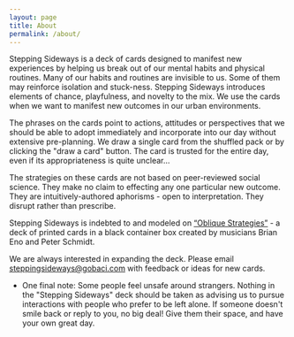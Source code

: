 ```yaml
---
layout: page
title: About
permalink: /about/
---
```


Stepping Sideways is a deck of cards designed to manifest new experiences by helping us break out of our mental habits and physical routines. Many of our habits and routines are invisible to us. Some of them may reinforce isolation and stuck-ness. Stepping Sideways introduces elements of chance, playfulness, and novelty to the mix. We use the cards when we want to manifest new outcomes in our urban environments.

The phrases on the cards point to actions, attitudes or perspectives that we should be able to adopt immediately and incorporate into our day without extensive pre-planning. We draw a single card from the shuffled pack or by clicking the "draw a card" button. The card is trusted for the entire day, even if its appropriateness is quite unclear...

The strategies on these cards are not based on peer-reviewed social science. They make no claim to effecting any one particular new outcome. They are intuitively-authored aphorisms - open to interpretation. They disrupt rather than prescribe.

Stepping Sideways is indebted to and modeled on <a href="https://en.wikipedia.org/wiki/Oblique_Strategies">“Oblique Strategies”</a> - a deck of printed cards in a black container box created by musicians Brian Eno and Peter Schmidt. 

We are always interested in expanding the deck. Please email <a href="mailto:steppingsideways@gobaci.com ">steppingsideways@gobaci.com</a> with feedback or ideas for new cards.


* One final note:  Some people feel unsafe around strangers. Nothing in the "Stepping Sideways" deck should be taken as advising us to pursue interactions with people who prefer to be left alone. If someone doesn't smile back or reply to you, no big deal! Give them their space, and have your own great day. 